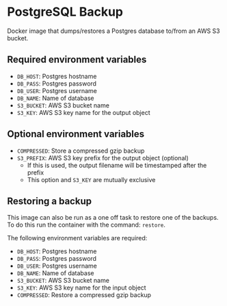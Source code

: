 # PostgreSQL Backup

Docker image that dumps/restores a Postgres database to/from an AWS S3
bucket.

## Required environment variables

- `DB_HOST`: Postgres hostname
- `DB_PASS`: Postgres password
- `DB_USER`: Postgres username
- `DB_NAME`: Name of database
- `S3_BUCKET`: AWS S3 bucket name
- `S3_KEY`: AWS S3 key name for the output object

## Optional environment variables

- `COMPRESSED`: Store a compressed gzip backup
- `S3_PREFIX`: AWS S3 key prefix for the output object (optional)
  * If this is used, the output filename will be timestamped after the prefix
  * This option and `S3_KEY` are mutually exclusive

## Restoring a backup

This image can also be run as a one off task to restore one of the
backups. To do this run the container with the command: `restore`.

The following environment variables are required:

- `DB_HOST`: Postgres hostname
- `DB_PASS`: Postgres password
- `DB_USER`: Postgres username
- `DB_NAME`: Name of database
- `S3_BUCKET`: AWS S3 bucket name
- `S3_KEY`: AWS S3 key name for the input object
- `COMPRESSED`: Restore a compressed gzip backup